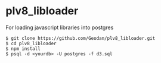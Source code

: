# plv8_libloader
For loading javascript libraries into postgres

```
$ git clone https://github.com/Geodan/plv8_libloader.git
$ cd plv8_libloader
$ npm install 
$ psql -d <yourdb> -U postgres -f d3.sql
```
